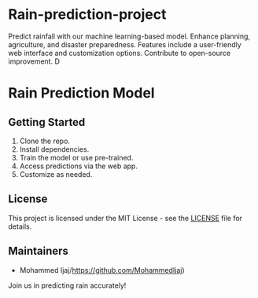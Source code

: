 # Rain-prediction-project
Predict rainfall with our machine learning-based model. Enhance planning, agriculture, and disaster preparedness. Features include a user-friendly web interface and customization options. Contribute to open-source improvement. D
# Rain Prediction Model
## Getting Started

1. Clone the repo.
2. Install dependencies.
3. Train the model or use pre-trained.
4. Access predictions via the web app.
5. Customize as needed.

## License

This project is licensed under the MIT License - see the [LICENSE](LICENSE) file for details.

## Maintainers 

- Mohammed Ijaj/https://github.com/MohammedIjaj)

Join us in predicting rain accurately!

